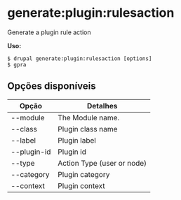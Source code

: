 # generate:plugin:rulesaction
Generate a plugin rule action

**Uso:**
```
$ drupal generate:plugin:rulesaction [options]
$ gpra  
```

## Opções disponíveis
Opção | Detalhes
-------|-------------
--module | The Module name.
--class | Plugin class name
--label | Plugin label
--plugin-id | Plugin id
--type | Action Type (user or node)
--category | Plugin category
--context | Plugin context
